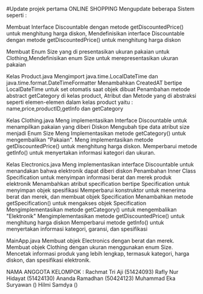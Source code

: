 #Update projek pertama ONLINE SHOPPING
Mengupdate beberapa Sistem seperti :

Membuat Interface Discountable dengan metode getDiscountedPrice() untuk menghitung harga diskon, Mendefinisikan interface Discountable dengan metode getDiscountedPrice() untuk menghitung harga diskon

Membuat Enum Size yang di presentasikan ukuran pakaian untuk Clothing,Mendefinisikan enum Size untuk merepresentasikan ukuran pakaian


Kelas Product.java
Mengimport java.time.LocalDateTime dan java.time.format.DateTimeFormatter
Menambahkan CreatedAT bertipe LocalDateTime untuk set otomatis saat objek dibuat
Penambahan metode abstract  getCategory di kelas product, Atribut dan Metode yang di abstraksi seperti elemen-elemen dalam kelas product yaitu : name,price,productID,getInfo dan getCategory


Kelas Clothing.java
Meng implementasikan Interface Discountable untuk menampilkan pakaian yang diberi Diskon
Mengubah tipe data atribut size menjadi Enum Size
Meng Implementasikan metode getCategory() untuk mengembalikan "Pakaian".
Meng implementasikan metode getDiscountedPrice() untuk menghitung harga diskon.
Memperbarui metode getInfo() untuk menyertakan informasi kategori dan ukuran.


Kelas Electronics.java
Meng implementasikan interface Discountable untuk menandakan bahwa elektronik dapat diberi diskon
Penambahan Inner Class Specification untuk menyimpan informasi berat dan merek produk elektronik
Menambahkan atribut specification bertipe Specification untuk menyimpan objek spesifikasi
Memperbarui konstruktor untuk menerima berat dan merek, dan membuat objek Specification
Menambahkan metode getSpecification() untuk mengakses objek Specification
Mengimplementasikan metode getCategory() untuk mengembalikan "Elektronik"
Mengimplementasikan metode getDiscountedPrice() untuk menghitung harga diskon
Memperbarui metode getInfo() untuk menyertakan informasi kategori, garansi, dan spesifikasi


MainApp.java
Membuat objek Electronics dengan berat dan merek.
Membuat objek Clothing dengan ukuran menggunakan enum Size.
Mencetak informasi produk yang lebih lengkap, termasuk kategori, harga diskon, dan spesifikasi elektronik.


NAMA ANGGOTA KELOMPOK :
Rachmat Tri Aji (51424093)
Rafly Nur Hidayat (51424130)
Ananda Ramadhan (50424123)
Muhammad Eka Suryawan ()
Hilmi Samdya ()
